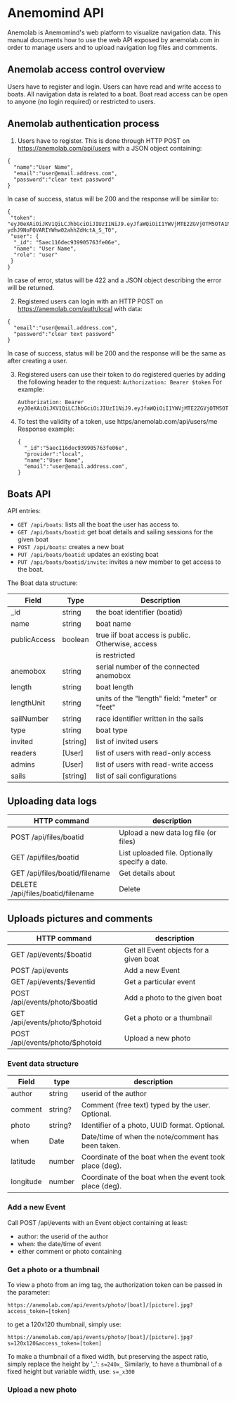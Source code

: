 Anemomind API
=============

Anemolab is Anemomind's web platform to visualize navigation data.
This manual documents how to use the web API exposed by anemolab.com in order
to manage users and to upload navigation log files and comments.

Anemolab access control overview
--------------------------------

Users have to register and login.
Users can have read and write access to boats.
All navigation data is related to a boat.
Boat read access can be open to anyone (no login required) or restricted to users.

Anemolab authentication process
-------------------------------

1. Users have to register. This is done through HTTP POST on
   https://anemolab.com/api/users with a JSON object containing: 
  ```
  {
    "name":"User Name",
    "email":"user@email.address.com",
    "password":"clear text password"
  }
  ```

  In case of success, status will be 200 and the response will be similar to:
  ```
  {
   "token": "eyJ0eXAiOiJKV1QiLCJhbGciOiJIUzI1NiJ9.eyJfaWQiOiI1YWVjMTE2ZGVjOTM5OTA1NzYzZmUwNmUiLCJpYXQiOjE1MjU0MjAzOTcsImV4cCI6MTUyNTQzODM5N30.1NJ4q4gy1-ydhJ9NoFQVARIYWhw02ahhZdHctA_S_T0",
   "user": {
    "_id": "5aec116dec939905763fe06e",
    "name": "User Name",
    "role": "user"
   }
  }
  ```

  In case of error, status will be 422 and a JSON object describing the error
  will be returned.

2. Registered users can login with an HTTP POST on https://anemolab.com/auth/local
   with data:
  ```
  {
    "email":"user@email.address.com",
    "password":"clear text password"
  }
  ```

  In case of success, status will be 200 and the response will be the same as
  after creating a user.


3. Registered users can use their token to do registered queries by adding the
   following header to the request:
   ``` Authorization: Bearer $token ```
   For example:
   ```
   Authorization: Bearer eyJ0eXAiOiJKV1QiLCJhbGciOiJIUzI1NiJ9.eyJfaWQiOiI1YWVjMTE2ZGVjOTM5OTA1NzYzZmUwNmUiLCJpYXQiOjE1MjU0MjA5MTQsImV4cCI6MTUyNTQzODkxNH0.We4vnrAoTjr6xBhZD56qYPasRuuv_b5W4Kaw2k72uxI
   ```

4. To test the validity of a token, use https/anemolab.com/api/users/me
   Response example:
   ```
   {
     "_id":"5aec116dec939905763fe06e",
     "provider":"local",
     "name":"User Name",
     "email":"user@email.address.com",
   }
   ```

Boats API
---------

API entries:
- ```GET /api/boats```: lists all the boat the user has access to.
- ```GET /api/boats/boatid```: get boat details and sailing sessions for the given boat
- ```POST /api/boats```: creates a new boat
- ```PUT /api/boats/boatid```: updates an existing boat
- ```PUT /api/boats/boatid/invite```: invites a new member to get access to the boat.

The Boat data structure:

| Field        | Type       | Description                                        |
| ------------ | ---------- | -------------------------------------------------- |
| _id          | string     | the boat identifier (boatid)                       |
| name         | string     | boat name                                          |
| publicAccess | boolean    | true iif boat access is public. Otherwise, access  |
|              |            | is restricted                                      |
| anemobox     | string     | serial number of the connected anemobox            |
| length       | string     | boat length                                        |
| lengthUnit   | string     | units of the "length" field: "meter" or "feet"     |
| sailNumber   | string     | race identifier written in the sails               |
| type         | string     | boat type                                          |
| invited      | [string]   | list of invited users                              |
| readers      | [User]     | list of users with read-only access                |
| admins       | [User]     | list of users with read-write access               |
| sails        | [string]   | list of sail configurations                        |


Uploading data logs
-------------------

| HTTP command                     | description                                    |
| -------------------------------- | ---------------------------------------------- |
| POST /api/files/boatid           | Upload a new data log file (or files)          |
| GET /api/files/boatid            | List uploaded file. Optionally specify a date. |
| GET /api/files/boatid/filename   | Get details about <filename>                   |
| DELETE /api/files/boatid/filename| Delete <filename>                              |


Uploads pictures and comments
-----------------------------

| HTTP command                    | description                                    |
| ------------------------------- | ---------------------------------------------- |
| GET /api/events/$boatid         | Get all Event objects for a given boat         |
| POST /api/events                | Add a new Event                                |
| GET /api/events/$eventid        | Get a particular event                         |
| POST /api/events/photo/$boatid  | Add a photo to the given boat                  |
| GET /api/events/photo/$photoid  | Get a photo or a thumbnail                     |
| POST /api/events/photo/$photoid | Upload a new photo                             |

### Event data structure

| Field     | type     | description                                              |
| --------- | -------- | -------------------------------------------------------- |
| author    | string   | userid of the author                                     |
| comment   | string?  | Comment (free text) typed by the user. Optional.         |
| photo     | string?  | Identifier of a photo, UUID format. Optional.            |
| when      | Date     | Date/time of when the note/comment has been taken.       |
| latitude  | number   | Coordinate of the boat when the event took place (deg).  |
| longitude | number   | Coordinate of the boat when the event took place (deg).  |

### Add a new Event

Call POST /api/events with an Event object containing at least:
- author: the userid of the author
- when: the date/time of event
- either comment or photo containing

### Get a photo or a thumbnail

To view a photo from an img tag, the authorization token can be passed in
the parameter:
```
https://anemolab.com/api/events/photo/[boat]/[picture].jpg?access_token=[token]
```
to get a 120x120 thumbnail, simply use:
```
https://anemolab.com/api/events/photo/[boat]/[picture].jpg?s=120x120&access_token=[token]
```
To make a thumbnail of a fixed width, but preserving the aspect ratio,
simply replace the height by '_':  ```s=240x_```
Similarly, to have a thumbnail of a fixed height but variable width, use:
```s=_x300```


### Upload a new photo

